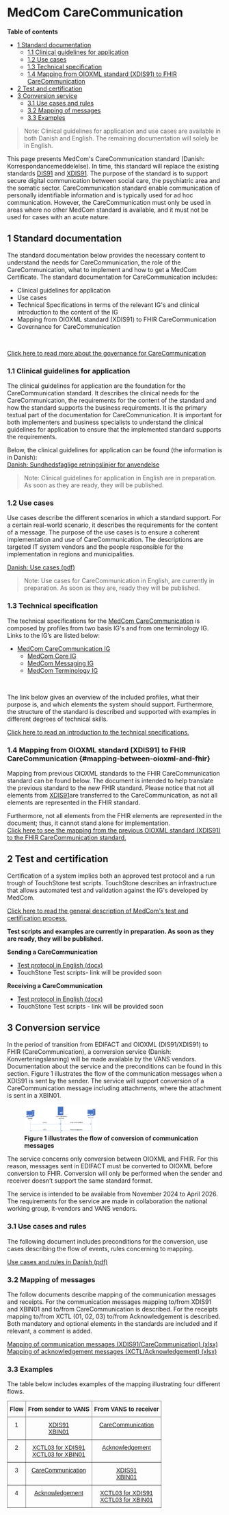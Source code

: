 # MedCom CareCommunication

**Table of contents**
* [1 Standard documentation](#1-standard-documentation)
  * [1.1 Clinical guidelines for application](#11-clinical-guidelines-for-application)
  * [1.2 Use cases](#12-use-cases)
  * [1.3 Technical specification](#13-technical-specification)
  * [1.4 Mapping from OIOXML standard (XDIS91) to FHIR CareCommunication](#mapping-between-oioxml-and-fhir)
* [2 Test and certification](#2-test-and-certification)
* [3 Conversion service](#3-conversion-service)
  * [3.1 Use cases and rules](#31-use-cases-and-rules)
  * [3.2 Mapping of messages](#32-mapping-of-messages)
  * [3.3 Examples](#33-examples)

> Note: Clinical guidelines for application and use cases are available in both Danish and English. The remaining documentation will solely be in English.

This page presents MedCom's CareCommunication standard (Danish: Korrespondancemeddelelse). In time, this standard will replace the existing standards <a href="https://svn.medcom.dk/svn/releases/Standarder/Den%20gode%20korrespondance/EDI/Dokumentation/" target="_blank">DIS91</a> and <a href="https://svn.medcom.dk/svn/releases/Standarder/Den%20gode%20korrespondance/XML/Dokumentation/" target="_blank">XDIS91</a>. The purpose of the standard is to support secure digital communication between social care, the psychiatric area and the somatic sector. CareCommunication standard enable communication of personally identifiable information and is typically used for ad hoc communication. However, the CareCommunication must only be used in areas where no other MedCom standard is available, and it must not be used for cases with an acute nature.

<!-- In a CareCommunication it is possible to attach a file, to include a category code which enables automatic sorting of the messages, and it is further possible to include a topic that supports the category.  -->

## 1 Standard documentation 
The standard documentation below provides the necessary content to understand the needs for CareCommunication, the role of the CareCommunication, what to implement and how to get a MedCom Certificate. The standard documentation for CareCommunication includes:
  * Clinical guidelines for application
  * Use cases
  * Technical Specifications in terms of the relevant IG's and clinical introduction to the content of the IG
  * Mapping from OIOXML standard (XDIS91) to FHIR CareCommunication 
  * Governance for CareCommunication 
<p>&nbsp;</p>

[Click here to read more about the governance for CareCommunication](https://medcomdk.github.io/MedCom-FHIR-Communication/assets/documents/governance-for-careCommunication.html)

### 1.1 Clinical guidelines for application 
The clinical guidelines for application are the foundation for the CareCommunication standard. It describes the clinical needs for the CareCommunication, the requirements for the content of the standard and how the standard supports the business requirements. It is the primary textual part of the documentation for CareCommunication. It is important for both implementers and business specialists to understand the clinical guidelines for application to ensure that the implemented standard supports the requirements.

Below, the clinical guidelines for application can be found (the information is in Danish):<br> 
[Danish: Sundhedsfaglige retningslinjer for anvendelse](assets/documents/Clinical-guidelines-DA.md) <br> 
 
 >Note: Clinical guidelines for application in English are in preparation. As soon as they are ready, they will be published. 

<!-- [English: Clinical guidelines for application](assets/documents/Clinical-guidelines-ENG.md)  -->

### 1.2 Use cases
Use cases describe the different scenarios in which a standard support. For a certain real-world scenario, it describes the requirements for the content of a message. The purpose of the use cases is to ensure a coherent implementation and use of CareCommunication. The descriptions are targeted IT system vendors and the people responsible for the implementation in regions and municipalities.

<!-- The use cases for CareCommunication are qualified in collaboration with EPR and vendors catering to the municipalities. -->

[Danish: Use cases (pdf)](assets/CareCommunication_usecases_v3.0.0.pdf) 

 >Note: Use cases for CareCommunication in English, are currently in preparation. As soon as they are, ready they will be published. 

<!-- Below can the use cases in Danish and English be found:<br> 

[Danish: Use cases](assets/documents/UseCases-DA.md) <br> 
[English: Use cases](assets/documents/UseCases-ENG.md)  -->

### 1.3 Technical specification

The technical specifications for the <a href="https://medcomfhir.dk/ig/carecommunication/" target="_blank">MedCom CareCommunication</a> is composed by profiles from two basis IG's and from one terminology IG. Links to the IG’s are listed below:
* <a href="https://medcomfhir.dk/ig/carecommunication/" target="_blank">MedCom CareCommunication IG</a>
  *	<a href="https://medcomfhir.dk/ig/core/index.html" target="_blank">MedCom Core IG</a>
  *	<a href="https://medcomfhir.dk/ig/messaging/" target="_blank">MedCom Messaging IG</a>
  *	<a href="https://medcomfhir.dk/ig/terminology/" target="_blank">MedCom Terminology IG</a>
<p>&nbsp;</p>

<!-- The profiles that are part of the technical specification for <a href="https://medcomfhir.dk/ig/carecommunication/" target="_blank">MedCom CareCommunication IG</a> are:  
*	<a href="https://medcomfhir.dk/ig/carecommunication/StructureDefinition-medcom-careCommunication-communication.html" target="_blank">MedComCareCommunication</a>
*	<a href="https://medcomfhir.dk/ig/carecommunication/StructureDefinition-medcom-careCommunication-message.html" target="_blank">MedComCareCommunicationMessage</a>
*	<a href="https://medcomfhir.dk/ig/carecommunication/StructureDefinition-medcom-careCommunication-messageHeader.html" target="_blank">MedComCareCommunicationMessageHeader </a>
<p>&nbsp;</p> -->

The link below gives an overview of the included profiles, what their purpose is, and which elements the system should support.
Furthermore, the structure of the standard is described and supported with examples in different degrees of technical skills.

[Click here to read an introduction to the technical specifications.](assets/documents/Intro-Technical-Spec-ENG.md)

### 1.4 Mapping from OIOXML standard (XDIS91) to FHIR CareCommunication {#mapping-between-oioxml-and-fhir}
Mapping from previous OIOXML standards to the FHIR CareCommunication standard can be found below. The document is intended to help translate the previous standard to the new FHIR standard. Please notice that not all elements from  <a href="https://svn.medcom.dk/svn/releases/Standarder/Den%20gode%20korrespondance/XML/Dokumentation/" target="_blank">XDIS91</a>are transferred to the CareCommunication, as not all elements are represented in the FHIR standard. 

Furthermore, not all elements from the FHIR elements are represented in the document; thus, it cannot stand alone for implementation.<br>
[Click here to see the mapping from the previous OIOXML standard (XDIS91) to the FHIR CareCommunication standard.](assets/documents/Map_between_OIOXML_FHIR.md)


## 2 Test and certification
Certification of a system implies both an approved test protocol and a run trough of TouchStone test scripts. TouchStone describes an infrastructure that allows automated test and validation against the IG's developed by MedCom.

<a href="https://medcomdk.github.io/MedComLandingPage/#3-test-and-certification" target="_blank">Click here to read the general description of MedCom's test and certification process.</a> <br>

<b>Test scripts and examples are currently in preparation. As soon as they are ready, they will be published.</b>

 **Sending a CareCommunication**
  * [Test protocol in English (docx)](assets/CareCommunication_Testprotocol_Send.docx)
  * TouchStone Test scripts- link will be provided soon

**Receiving a CareCommunication**
  * [Test protocol in English (docx)](assets/CareCommunication_Testprotocol_Receive.docx)
  * TouchStone Test scripts - link will be provided soon


## 3 Conversion service 
In the period of transition from EDIFACT and OIOXML (DIS91/XDIS91) to FHIR (CareCommunication), a conversion service (Danish: Konverteringsløsning) will be made available by the VANS vendors. Documentation about the service and the preconditions can be found in this section. Figure 1 illustrates the flow of the communication messages when a XDIS91 is sent by the sender. The service will support conversion of a CareCommunication message including attachments, where the attachment is sent in a XBIN01. 

<figure>
<img src="assets/images/Conversion.png" alt="Shows the flow of conversion of communication messages" style="width:40%" id="Fig2">
<figcaption text-align="center"><b>Figure 1 illustrates the flow of conversion of communication messages</b></figcaption>
</figure>

The service concerns only conversion between OIOXML and FHIR. For this reason, messages sent in EDIFACT must be converted to OIOXML before conversion to FHIR. Conversion will only be performed when the sender and receiver doesn’t support the same standard format.

The service is intended to be available from November 2024 to April 2026. The requirements for the service are made in collaboration the national working group, it-vendors and VANS vendors.

### 3.1 Use cases and rules
The following document includes preconditions for the conversion, use cases describing the flow of events, rules concerning to mapping. 

[Use cases and rules in Danish (pdf)](assets/UseCases-ConversionService.pdf)

### 3.2 Mapping of messages
The follow documents describe mapping of the communication messages and receipts. For the communication messages mapping to/from XDIS91 and XBIN01 and to/from CareCommunication is described. For the receipts mapping to/from XCTL (01, 02, 03) to/from Acknowledgement is described. Both mandatory and optional elements in the standards are included and if relevant, a comment is added. 

[Mapping of communication messages (XDIS91/CareCommunication) (xlsx)](assets/Mapning-XDIS91-CareCommunication.xlsx) <br>
[Mapping of acknowledgement messages (XCTL/Acknowledgement) (xlsx)](assets/Mapning-XCTL-Acknowledgement.xlsx)

### 3.3 Examples
The table below includes examples of the mapping illustrating four different flows. 

<style type="text/css">
.tg  {border-collapse:collapse;border-spacing:0;}
.tg td{border-color:black;border-style:solid;border-width:1px;font-family:Arial, sans-serif;font-size:14px;
  overflow:hidden;padding:10px 5px;word-break:normal;}
.tg th{border-color:black;border-style:solid;border-width:1px;font-family:Arial, sans-serif;font-size:14px;
  font-weight:normal;overflow:hidden;padding:10px 5px;word-break:normal;}
.tg .tg-c3ow{border-color:inherit;text-align:center;vertical-align:top}
.tg .tg-fymr{border-color:inherit;font-weight:bold;text-align:left;vertical-align:top}
.tg .tg-7btt{border-color:inherit;font-weight:bold;text-align:center;vertical-align:top}
</style>
<table class="tg">
<thead>
  <tr>
    <th class="tg-fymr">Flow</th>
    <th class="tg-7btt">From sender to VANS</th>
    <th class="tg-fymr">From VANS to receiver</th>
  </tr>
</thead>
<tbody>
  <tr>
    <td class="tg-c3ow">1</td>
    <td class="tg-c3ow"><a href="https://medcomdk.github.io/dk-medcom-carecommunication/assets/examples/Flow1-XDIS91_Ex_to_FHIR.xml" target="_blank">XDIS91</a> <br> <a href="https://medcomdk.github.io/dk-medcom-carecommunication/assets/examples/Flow1-XBIN01_Ex_to_FHIR.xml" target="_blank">XBIN01</a></td>
    <td class="tg-c3ow"><a href="https://medcomdk.github.io/dk-medcom-carecommunication/assets/examples/Flow1-CareCommunication_Ex_from_OIOXML.xml" target="_blank">CareCommunication</a></td>
  </tr>
  <tr>
    <td class="tg-c3ow">2</td>
    <td class="tg-c3ow"><a href="https://medcomdk.github.io/dk-medcom-carecommunication/assets/examples/Flow2-XCTL03_Ex_from_FHIR_XDIS91.xml" target="_blank">XCTL03 for XDIS91</a> <br> <a href="https://medcomdk.github.io/dk-medcom-carecommunication/assets/examples/Flow2-XCTL03_Ex_from_FHIR_XBIN01.xml" target="_blank">XCTL03 for XBIN01</a></td>
    <td class="tg-c3ow"><a href="https://medcomdk.github.io/dk-medcom-carecommunication/assets/examples/Flow2-Acknowledgement_Ex_to_OIOXML.xml" target="_blank">Acknowledgement</a></td>
  </tr>
  <tr>
    <td class="tg-c3ow">3</td>
    <td class="tg-c3ow"><a href="https://medcomdk.github.io/dk-medcom-carecommunication/assets/examples/Flow3-CareCommunication_Ex_to_OIOXML.xml" target="_blank">CareCommunication</a></td>
    <td class="tg-c3ow"><a href="https://medcomdk.github.io/dk-medcom-carecommunication/assets/examples/Flow3-XDIS91_Ex_from_FHIR.xml" target="_blank">XDIS91</a><br><a href="https://medcomdk.github.io/dk-medcom-carecommunication/assets/examples/Flow3-XBIN01_Ex_from_FHIR.xml" target="_blank">XBIN01</a></td>
  </tr>
  <tr>
    <td class="tg-c3ow">4</td>
    <td class="tg-c3ow"><a href="https://medcomdk.github.io/dk-medcom-carecommunication/assets/examples/Flow4-Acknowledgement_Ex_from_OIOXML.xml" target="_blank">Acknowledgement</a></td>
    <td class="tg-c3ow"><a href="https://medcomdk.github.io/dk-medcom-carecommunication/assets/examples/Flow4-XCTL03_Ex_to_FHIR_XDIS91.xml" target="_blank">XCTL03 for XDIS91</a> <br> <a href="https://medcomdk.github.io/dk-medcom-carecommunication/assets/examples/Flow4-XCTL03_Ex_to_FHIR_XBIN01.xml" target="_blank">XCTL03 for XBIN01</a></td>
  </tr>
</tbody>
</table>